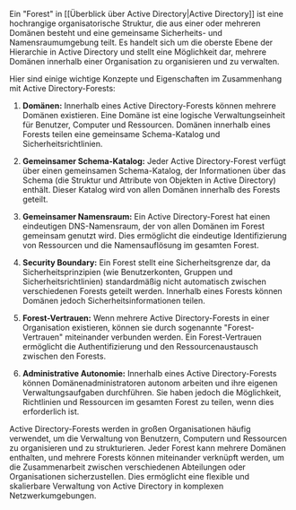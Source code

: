 Ein "Forest" in [[Überblick über Active Directory|Active Directory]] ist eine hochrangige organisatorische Struktur, die aus einer oder mehreren Domänen besteht und eine gemeinsame Sicherheits- und Namensraumumgebung teilt. Es handelt sich um die oberste Ebene der Hierarchie in Active Directory und stellt eine Möglichkeit dar, mehrere Domänen innerhalb einer Organisation zu organisieren und zu verwalten.

Hier sind einige wichtige Konzepte und Eigenschaften im Zusammenhang mit Active Directory-Forests:

1. **Domänen:** Innerhalb eines Active Directory-Forests können mehrere Domänen existieren. Eine Domäne ist eine logische Verwaltungseinheit für Benutzer, Computer und Ressourcen. Domänen innerhalb eines Forests teilen eine gemeinsame Schema-Katalog und Sicherheitsrichtlinien.

2. **Gemeinsamer Schema-Katalog:** Jeder Active Directory-Forest verfügt über einen gemeinsamen Schema-Katalog, der Informationen über das Schema (die Struktur und Attribute von Objekten in Active Directory) enthält. Dieser Katalog wird von allen Domänen innerhalb des Forests geteilt.

3. **Gemeinsamer Namensraum:** Ein Active Directory-Forest hat einen eindeutigen DNS-Namensraum, der von allen Domänen im Forest gemeinsam genutzt wird. Dies ermöglicht die eindeutige Identifizierung von Ressourcen und die Namensauflösung im gesamten Forest.

4. **Security Boundary:** Ein Forest stellt eine Sicherheitsgrenze dar, da Sicherheitsprinzipien (wie Benutzerkonten, Gruppen und Sicherheitsrichtlinien) standardmäßig nicht automatisch zwischen verschiedenen Forests geteilt werden. Innerhalb eines Forests können Domänen jedoch Sicherheitsinformationen teilen.

5. **Forest-Vertrauen:** Wenn mehrere Active Directory-Forests in einer Organisation existieren, können sie durch sogenannte "Forest-Vertrauen" miteinander verbunden werden. Ein Forest-Vertrauen ermöglicht die Authentifizierung und den Ressourcenaustausch zwischen den Forests.

6. **Administrative Autonomie:** Innerhalb eines Active Directory-Forests können Domänenadministratoren autonom arbeiten und ihre eigenen Verwaltungsaufgaben durchführen. Sie haben jedoch die Möglichkeit, Richtlinien und Ressourcen im gesamten Forest zu teilen, wenn dies erforderlich ist.

Active Directory-Forests werden in großen Organisationen häufig verwendet, um die Verwaltung von Benutzern, Computern und Ressourcen zu organisieren und zu strukturieren. Jeder Forest kann mehrere Domänen enthalten, und mehrere Forests können miteinander verknüpft werden, um die Zusammenarbeit zwischen verschiedenen Abteilungen oder Organisationen sicherzustellen. Dies ermöglicht eine flexible und skalierbare Verwaltung von Active Directory in komplexen Netzwerkumgebungen.